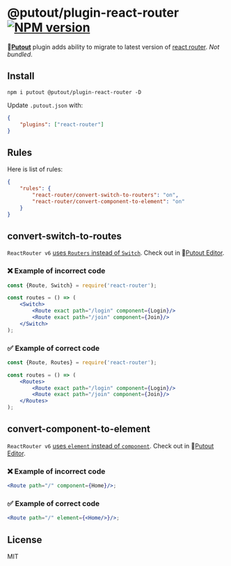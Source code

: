 # @putout/plugin-react-router [![NPM version][NPMIMGURL]][NPMURL]

[NPMIMGURL]: https://img.shields.io/npm/v/@putout/plugin-react-router.svg?style=flat&longCache=true
[NPMURL]: https://npmjs.org/package/@putout/plugin-react-router "npm"

🐊[**Putout**](https://github.com/coderaiser/putout) plugin adds ability to migrate to latest version of [react router](https://reactrouter.com/docs/en/v6/upgrading/v5). *Not bundled*.

## Install

```
npm i putout @putout/plugin-react-router -D
```

Update `.putout.json` with:

```json
{
    "plugins": ["react-router"]
}
```

## Rules

Here is list of rules:

```json
{
    "rules": {
        "react-router/convert-switch-to-routers": "on",
        "react-router/convert-component-to-element": "on"
    }
}
```

## convert-switch-to-routes

`ReactRouter v6` [uses `Routers` instead of `Switch`](https://reactrouter.com/en/6.6.2/components/routes#routes). Check out in 🐊[Putout Editor](https://putout.cloudcmd.io/#/gist/2030cd7141bf5f02bef896b19b9400ea/a1364326157c85b9e8fa33b6c87cb77ca5a2792f).

### ❌ Example of incorrect code

```jsx
const {Route, Switch} = require('react-router');

const routes = () => (
    <Switch>
        <Route exact path="/login" component={Login}/>
        <Route exact path="/join" component={Join}/>
    </Switch>
);
```

### ✅ Example of correct code

```jsx
const {Route, Routes} = require('react-router');

const routes = () => (
    <Routes>
        <Route exact path="/login" component={Login}/>
        <Route exact path="/join" component={Join}/>
    </Routes>
);
```

## convert-component-to-element

`ReactRouter v6` [uses `element` instead of `component`](https://reactrouter.com/en/6.6.2/route/route#dynamic-segments). Check out in 🐊[Putout Editor](https://putout.cloudcmd.io/#/gist/7fb5cf000b6a61d4003fccf2fcb39da3/1de6534c6151a20e021b3508e027fb0ee2449b0c).

### ❌ Example of incorrect code

```jsx
<Route path="/" component={Home}/>;
```

### ✅ Example of correct code

```jsx
<Route path="/" element={<Home/>}/>;
```

## License

MIT
